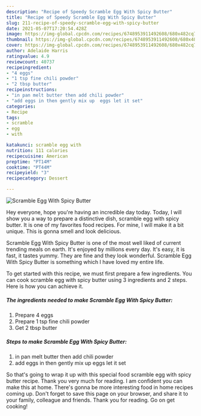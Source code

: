 ```yaml
---
description: "Recipe of Speedy Scramble Egg With Spicy Butter"
title: "Recipe of Speedy Scramble Egg With Spicy Butter"
slug: 211-recipe-of-speedy-scramble-egg-with-spicy-butter
date: 2021-05-07T17:20:54.428Z
image: https://img-global.cpcdn.com/recipes/6748953911492608/680x482cq70/scramble-egg-with-spicy-butter-recipe-main-photo.jpg
thumbnail: https://img-global.cpcdn.com/recipes/6748953911492608/680x482cq70/scramble-egg-with-spicy-butter-recipe-main-photo.jpg
cover: https://img-global.cpcdn.com/recipes/6748953911492608/680x482cq70/scramble-egg-with-spicy-butter-recipe-main-photo.jpg
author: Adelaide Harris
ratingvalue: 4.9
reviewcount: 40737
recipeingredient:
- "4 eggs"
- "1 tsp fine chili powder"
- "2 tbsp butter"
recipeinstructions:
- "in pan melt butter then add chili powder"
- "add eggs in then gently mix up  eggs let it set"
categories:
- Recipe
tags:
- scramble
- egg
- with

katakunci: scramble egg with 
nutrition: 111 calories
recipecuisine: American
preptime: "PT14M"
cooktime: "PT44M"
recipeyield: "3"
recipecategory: Dessert

---
```



![Scramble Egg With Spicy Butter](https://img-global.cpcdn.com/recipes/6748953911492608/680x482cq70/scramble-egg-with-spicy-butter-recipe-main-photo.jpg)

Hey everyone, hope you're having an incredible day today. Today, I will show you a way to prepare a distinctive dish, scramble egg with spicy butter. It is one of my favorites food recipes. For mine, I will make it a bit unique. This is gonna smell and look delicious.

Scramble Egg With Spicy Butter is one of the most well liked of current trending meals on earth. It's enjoyed by millions every day. It's easy, it is fast, it tastes yummy. They are fine and they look wonderful. Scramble Egg With Spicy Butter is something which I have loved my entire life.




To get started with this recipe, we must first prepare a few ingredients. You can cook scramble egg with spicy butter using 3 ingredients and 2 steps. Here is how you can achieve it.

<!--inarticleads1-->

##### The ingredients needed to make Scramble Egg With Spicy Butter:

1. Prepare 4 eggs
1. Prepare 1 tsp fine chili powder
1. Get 2 tbsp butter




<!--inarticleads2-->

##### Steps to make Scramble Egg With Spicy Butter:

1. in pan melt butter then add chili powder
1. add eggs in then gently mix up  eggs let it set




So that's going to wrap it up with this special food scramble egg with spicy butter recipe. Thank you very much for reading. I am confident you can make this at home. There's gonna be more interesting food in home recipes coming up. Don't forget to save this page on your browser, and share it to your family, colleague and friends. Thank you for reading. Go on get cooking!
